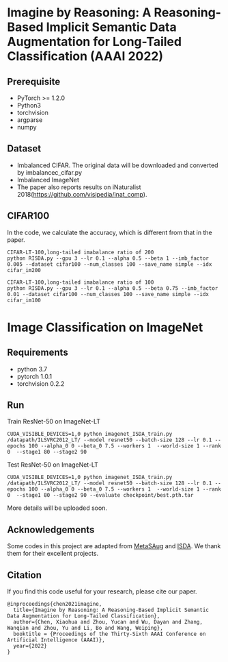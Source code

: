 # Imagine by Reasoning: A Reasoning-Based Implicit Semantic Data Augmentation for Long-Tailed Classification (AAAI 2022)

## Prerequisite
* PyTorch >= 1.2.0
* Python3
* torchvision
* argparse
* numpy

## Dataset

* Imbalanced CIFAR. The original data will be downloaded and converted by imbalancec_cifar.py
* Imbalanced ImageNet
* The paper also reports results on iNaturalist 2018(https://github.com/visipedia/inat_comp). 


## CIFAR100
In the code, we calculate the accuracy, which is different from that in the paper.
```
CIFAR-LT-100,long-tailed imabalance ratio of 200
python RISDA.py --gpu 3 --lr 0.1 --alpha 0.5 --beta 1 --imb_factor 0.005 --dataset cifar100 --num_classes 100 --save_name simple --idx cifar_im200
```
```
CIFAR-LT-100,long-tailed imabalance ratio of 100
python RISDA.py --gpu 3 --lr 0.1 --alpha 0.5 --beta 0.75 --imb_factor 0.01 --dataset cifar100 --num_classes 100 --save_name simple --idx cifar_im100
```
# Image Classification on ImageNet

## Requirements
- python 3.7
- pytorch 1.0.1
- torchvision 0.2.2


## Run

Train ResNet-50 on ImageNet-LT

```
CUDA_VISIBLE_DEVICES=1,0 python imagenet_ISDA_train.py  /datapath/ILSVRC2012_LT/ --model resnet50 --batch-size 128 --lr 0.1 --epochs 100 --alpha_0 0 --beta_0 7.5 --workers 1  --world-size 1 --rank 0  --stage1 80 --stage2 90 

```

Test ResNet-50 on ImageNet-LT

```
CUDA_VISIBLE_DEVICES=1,0 python imagenet_ISDA_train.py  /datapath/ILSVRC2012_LT/ --model resnet50 --batch-size 128 --lr 0.1 --epochs 100 --alpha_0 0 --beta_0 7.5 --workers 1  --world-size 1 --rank 0  --stage1 80 --stage2 90 --evaluate checkpoint/best.pth.tar

```


More details will be uploaded soon.


## Acknowledgements
Some codes in this project are adapted from [MetaSAug](https://github.com/BIT-DA/MetaSAug) and [ISDA](https://github.com/blackfeather-wang/ISDA-for-Deep-Networks). We thank them for their excellent projects.
   
    
## Citation

If you find this code useful for your research, please cite our paper.
```
@inproceedings{chen2021imagine,
  title={Imagine by Reasoning: A Reasoning-Based Implicit Semantic Data Augmentation for Long-Tailed Classification},
  author={Chen, Xiaohua and Zhou, Yucan and Wu, Dayan and Zhang, Wanqian and Zhou, Yu and Li, Bo and Wang, Weiping},
  booktitle = {Proceedings of the Thirty-Sixth AAAI Conference on Artificial Intelligence (AAAI)},
  year={2022}
}
```
